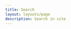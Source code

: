 ```yaml
---
title: Search
layout: layouts/page
description: Search in site
---
```


<style>
:root {
    --pagefind-ui-scale: .8;
    --pagefind-ui-primary: #393939;
    --pagefind-ui-text: #393939;
    --pagefind-ui-background: #ffffff;
    --pagefind-ui-border: #eeeeee;
    --pagefind-ui-tag: #eeeeee;
    --pagefind-ui-border-width: 1px;
    --pagefind-ui-border-radius: 8px;
    --pagefind-ui-image-border-radius: 8px;
    --pagefind-ui-image-box-ratio: 3 / 2;
    --pagefind-ui-font: inherit;
    --pagefind-ui-background: transparent;
}

.pagefind-ui * {
  font-size: 1rem!important;
}

.pagefind-ui__search-input {
  border: none!important;
  border-radius: 0!important;
  border-bottom: 1px solid currentColor!important;
  cursor: text!important;

  &:focus-within {
    border-radius: 2px!important;
  }
}

.pagefind-ui input {
  font-size: 1rem!important;

  &:focus {
    outline: none;
  }
}

mark {
  background: #f3eab9!important;
}
</style>

<div id="search" class="search"></div>

<script src="/_pagefind/pagefind-ui.js" onload="new PagefindUI({ element: '#search', showImages: false });"></script>